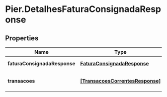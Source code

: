 # Pier.DetalhesFaturaConsignadaResponse

## Properties
Name | Type | Description | Notes
------------ | ------------- | ------------- | -------------
**faturaConsignadaResponse** | [**FaturaConsignadaResponse**](FaturaConsignadaResponse.md) | Apresenta os detalhes da fatura | [optional] 
**transacoes** | [**[TransacoesCorrentesResponse]**](TransacoesCorrentesResponse.md) | Apresenta as transa\u00E7\u00F5es relacionadas a fatura. | [optional] 


